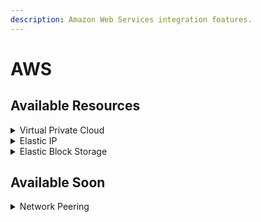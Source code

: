 ```yaml
---
description: Amazon Web Services integration features.
---
```


# AWS

## Available Resources

<details>

<summary>Virtual Private Cloud</summary>

The following fields are currently supported:

* CIDRs
* Region
* Subnets
* Tags

</details>

<details>

<summary>Elastic IP</summary>

The following fields are currently supported:

* IP Address
* Region
* Tags

</details>

<details>

<summary>Elastic Block Storage</summary>

The following fields are currently supported:

* IOPS
* Region
* Size
* Tags

</details>

## Available Soon

<details>

<summary>Network Peering</summary>



</details>



